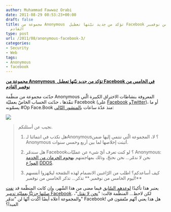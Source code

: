 ```yaml
---
author: Muhammad Fawwaz Orabi
date: 2011-08-29 08:53:23+00:00
draft: false
title: مجموعة من Anonymous  تؤكد من جديد نيّتها تعطيل Facebook في الخامس من نوفمبر
  القادم
type: post
url: /2011/08/anonymous-facebook-3/
categories:
- Security
- Web
tags:
- Anonymous
- facebook
---
```


[**مجموعة من Anonymous  تؤكد من جديد نيّتها تعطيل Facebook في الخامس من نوفمبر القادم**](http://www.it-scoop.com/2011/08/anonymous-facebook-3/)


حدّثت مجموعة من منظّمة Anonymous المعروفة بنشاطات الاختراق الكبيرة الّتي تنفّذها ، حدّثت الحساب الخاصّ بعمليّة Facebook (على [Facebook](https://www.facebook.com/pages/Anonymous-Op-FaceBook/167415519984690) و[Twitter](https://twitter.com/#%21/OpFacebook))، أو ما يسمّونه #Op Face.Book منذ عدّة ساعات [بالمنشور التّالي](https://www.facebook.com/permalink.php?story_fbid=206467949412780&id=167415519984690):




[![](http://www.it-scoop.com/wp-content/uploads/2011/08/Anonymous-OpFace.Book_.jpg)
](http://www.it-scoop.com/2011/08/anonymous-facebook-3/)








<blockquote>نجيب عن أسئلتكم.

1. هل نكذب في انتمائنا لـAnonymous؟ لا، المجموعة الّتي ننتمي إليها ضمن Anonymous أثبتت إخلاصها لما بين أربع وخمس سنوات.

2. هل سندمّر Facebook؟ لو كنت تعرف أيّ شيء عن عمليّات Anonymous: نحن لا ندمّر... نحن نحتجّ، وذلك بمهاجمتهم [بهجوم الحرمان من الخدمة الموزّع](http://ar.wikipedia.org/wiki/%D9%87%D8%AC%D9%85%D8%A7%D8%AA_%D8%A7%D9%84%D8%AD%D8%B1%D9%85%D8%A7%D9%86_%D9%85%D9%86_%D8%A7%D9%84%D8%AE%D8%AF%D9%85%D8%A7%D8%AA) [DDOS](http://en.wikipedia.org/wiki/DDOS#Distributed_attack).

3. كيف أساعدكم؟ اطلب من الرّاغبين الانضمام لهذه الصّفحة ليجّهزوا أنفسهم ليوم الخامس من نوفمبر.** تذكر... تذكر الخامس من نوفمبر!**</blockquote>


يعتبر هذا تأكيدًا [لوعدهم السّابق](http://www.it-scoop.com/tag/2011/08/anonymous-facebook/) فيما مضى من هذا الشّهر، وإن كانت المنظّمة قد [نفت صلتها جزئيًّا بعمليّة تدمير Facebook](http://www.it-scoop.com/2011/08/anonymous-facebook-2/). لكن لاحظ... المنظّمة قالت: "[نحن لا نقتل](https://twitter.com/#%21/anonops/status/101152229087657984)"، والمجموعة أعلاه أيضًا أكّدت أنّها لن "تدمّر" Facebook! هل هذا يعني أنّهم متّفقون في المبدأ؟
